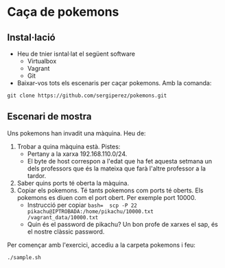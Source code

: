 # Caça de pokemons

## Instal·lació
- Heu de tnier isntal·lat el següent software
    - Virtualbox
    - Vagrant
    - Git
- Baixar-vos tots els escenaris per caçar pokemons. Amb la comanda:
```git=
git clone https://github.com/sergiperez/pokemons.git
```

## Escenari de mostra

Uns pokemons han invadit una màquina. Heu de:

1. Trobar a quina màquina està. Pistes:
   - Pertany a la xarxa 192.168.110.0/24.
   - El byte de host correspon a l'edat que ha fet aquesta setmana un dels professors que és la mateixa que farà l'altre professor a la tardor.
2. Saber quins ports té oberta la màquina.
3. Copiar els pokemons. Té tants pokemons com ports té oberts. Els pokemons es diuen com el port obert. Per exemple port 10000.
   - Instrucció per copiar ```bash=  scp -P 22 pikachu@IPTROBADA:/home/pikachu/10000.txt /vagrant_data/10000.txt```
   - Quin és el password de pikachu? Un bon profe de xarxes el sap, és el nostre clàssic password.
   
Per començar amb l'exercici, accediu a la carpeta pokemons i feu:
```bash=
./sample.sh
```

